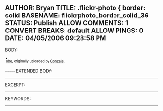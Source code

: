 AUTHOR: Bryan
TITLE: .flickr-photo { border: solid
BASENAME: flickrphoto_border_solid_36
STATUS: Publish
ALLOW COMMENTS: 1
CONVERT BREAKS: __default__
ALLOW PINGS: 0
DATE: 04/05/2006 09:28:58 PM
-----
BODY:
<style type="text/css">
.flickr-photo { border: solid 2px #000000; }
.flickr-yourcomment { }
.flickr-frame { text-align: left; padding: 3px; }
.flickr-caption { font-size: 0.8em; margin-top: 0px; }
</style>

<div class="flickr-frame">
	<a href="http://www.flickr.com/photos/gonzale/116319030/" title="photo sharing"><img src="http://static.flickr.com/52/116319030_69b11ba83c.jpg" class="flickr-photo" alt="" /></a>
<br />
	<span class="flickr-caption"><a href="http://www.flickr.com/photos/gonzale/116319030/">ohe</a>, originally uploaded by <a href="http://www.flickr.com/people/gonzale/">Gonzale</a>.</span>
</div>
				
<p class="flickr-yourcomment">
	
</p>
-----
EXTENDED BODY:

-----
EXCERPT:

-----
KEYWORDS:

-----


